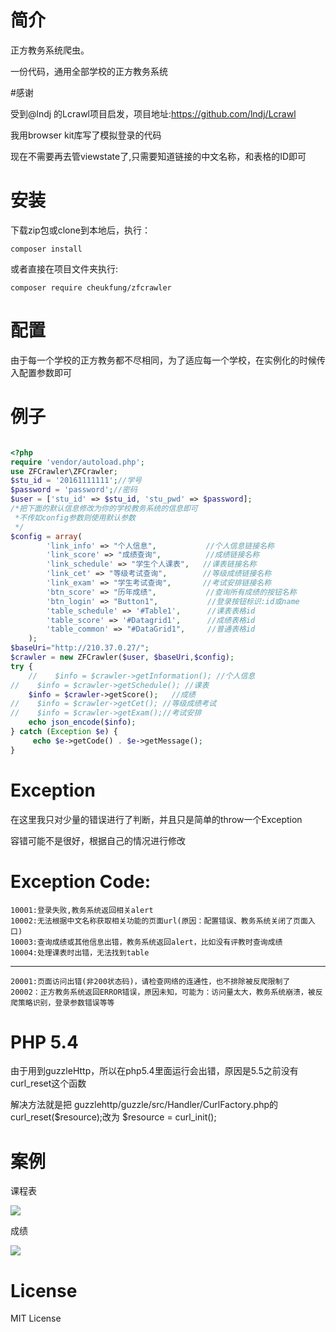 # 简介

正方教务系统爬虫。

一份代码，通用全部学校的正方教务系统

#感谢

受到@lndj 的Lcrawl项目启发，项目地址:https://github.com/lndj/Lcrawl

我用browser kit库写了模拟登录的代码

现在不需要再去管viewstate了,只需要知道链接的中文名称，和表格的ID即可

# 安装

下载zip包或clone到本地后，执行：
```shell
composer install
```

或者直接在项目文件夹执行:
```shell
composer require cheukfung/zfcrawler
```

# 配置

由于每一个学校的正方教务都不尽相同，为了适应每一个学校，在实例化的时候传入配置参数即可

# 例子

```php

<?php
require 'vendor/autoload.php';
use ZFCrawler\ZFCrawler;
$stu_id = '20161111111';//学号
$password = 'password';//密码
$user = ['stu_id' => $stu_id, 'stu_pwd' => $password];
/*把下面的默认信息修改为你的学校教务系统的信息即可
 *不传如config参数则使用默认参数
 */
$config = array(
        'link_info' => "个人信息",           //个人信息链接名称
        'link_score' => "成绩查询",          //成绩链接名称
        'link_schedule' => "学生个人课表",   //课表链接名称
        'link_cet' => "等级考试查询",        //等级成绩链接名称
        'link_exam' => "学生考试查询",       //考试安排链接名称
        'btn_score' => "历年成绩",           //查询所有成绩的按钮名称
        'btn_login' => "Button1",           //登录按钮标识:id或name
        'table_schedule' => '#Table1',      //课表表格id
        'table_score' => '#Datagrid1',      //成绩表格id
        'table_common' => "#DataGrid1",     //普通表格id
    );
$baseUri="http://210.37.0.27/";
$crawler = new ZFCrawler($user, $baseUri,$config);
try {
    //    $info = $crawler->getInformation(); //个人信息
//    $info = $crawler->getSchedule(); //课表
    $info = $crawler->getScore();   //成绩
//    $info = $crawler->getCet(); //等级成绩考试
//    $info = $crawler->getExam();//考试安排
    echo json_encode($info);
} catch (Exception $e) {
     echo $e->getCode() . $e->getMessage();
}
``` 
# Exception

在这里我只对少量的错误进行了判断，并且只是简单的throw一个Exception

容错可能不是很好，根据自己的情况进行修改

# Exception Code:
    10001:登录失败,教务系统返回相关alert
    10002:无法根据中文名称获取相关功能的页面url(原因：配置错误、教务系统关闭了页面入口)
    10003:查询成绩或其他信息出错，教务系统返回alert，比如没有评教时查询成绩
    10004:处理课表时出错，无法找到table
***
    20001:页面访问出错(非200状态码)，请检查网络的连通性，也不排除被反爬限制了
    20002：正方教务系统返回ERROR错误，原因未知，可能为：访问量太大，教务系统崩溃，被反爬策略识别，登录参数错误等等
    
# PHP 5.4

由于用到guzzleHttp，所以在php5.4里面运行会出错，原因是5.5之前没有curl_reset这个函数

解决方法就是把 guzzlehttp/guzzle/src/Handler/CurlFactory.php的curl_reset($resource);改为 $resource = curl_init();

# 案例

课程表

![](http://ww3.sinaimg.cn/large/6916d6ffgw1faznt2fav0j209h0gv3zr.jpg)

成绩

![](http://ww2.sinaimg.cn/large/6916d6ffgw1fazntlsytxj209h0gvmys.jpg)

# License

MIT License
